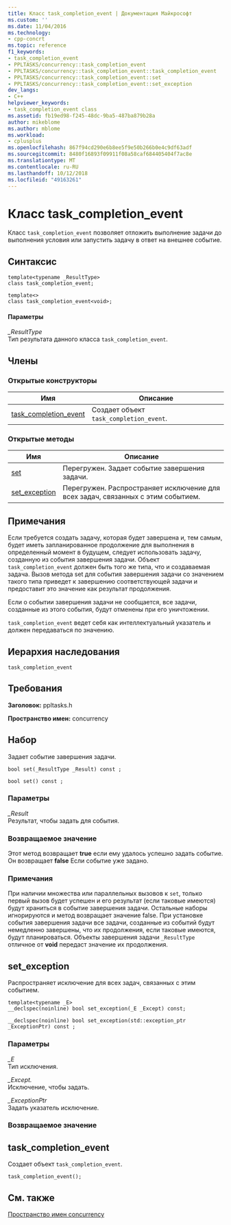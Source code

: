 ```yaml
---
title: Класс task_completion_event | Документация Майкрософт
ms.custom: ''
ms.date: 11/04/2016
ms.technology:
- cpp-concrt
ms.topic: reference
f1_keywords:
- task_completion_event
- PPLTASKS/concurrency::task_completion_event
- PPLTASKS/concurrency::task_completion_event::task_completion_event
- PPLTASKS/concurrency::task_completion_event::set
- PPLTASKS/concurrency::task_completion_event::set_exception
dev_langs:
- C++
helpviewer_keywords:
- task_completion_event class
ms.assetid: fb19ed98-f245-48dc-9ba5-487ba879b28a
author: mikeblome
ms.author: mblome
ms.workload:
- cplusplus
ms.openlocfilehash: 867f94cd290e6b8ee5f9e50b266b0e4c9df63adf
ms.sourcegitcommit: 8480f16893f09911f08a58caf684405404f7ac8e
ms.translationtype: MT
ms.contentlocale: ru-RU
ms.lasthandoff: 10/12/2018
ms.locfileid: "49163261"
---
```

# <a name="taskcompletionevent-class"></a>Класс task_completion_event

Класс `task_completion_event` позволяет отложить выполнение задачи до выполнения условия или запустить задачу в ответ на внешнее событие.

## <a name="syntax"></a>Синтаксис

```
template<typename _ResultType>
class task_completion_event;

template<>
class task_completion_event<void>;
```

#### <a name="parameters"></a>Параметры

*_ResultType*<br/>
Тип результата данного класса `task_completion_event`.

## <a name="members"></a>Члены

### <a name="public-constructors"></a>Открытые конструкторы

|Имя|Описание|
|----------|-----------------|
|[task_completion_event](#ctor)|Создает объект `task_completion_event`.|

### <a name="public-methods"></a>Открытые методы

|Имя|Описание|
|----------|-----------------|
|[set](#set)|Перегружен. Задает событие завершения задачи.|
|[set_exception](#set_exception)|Перегружен. Распространяет исключение для всех задач, связанных с этим событием.|

## <a name="remarks"></a>Примечания

Если требуется создать задачу, которая будет завершена и, тем самым, будет иметь запланированное продолжение для выполнения в определенный момент в будущем, следует использовать задачу, созданную из события завершения задачи. Объект `task_completion_event` должен быть того же типа, что и создаваемая задача. Вызов метода set для события завершения задачи со значением такого типа приведет к завершению соответствующей задачи и предоставит это значение как результат продолжения.

Если о событии завершения задачи не сообщается, все задачи, созданные из этого события, будут отменены при его уничтожении.

`task_completion_event` ведет себя как интеллектуальный указатель и должен передаваться по значению.

## <a name="inheritance-hierarchy"></a>Иерархия наследования

`task_completion_event`

## <a name="requirements"></a>Требования

**Заголовок:** ppltasks.h

**Пространство имен:** concurrency

##  <a name="set"></a> Набор

Задает событие завершения задачи.

```
bool set(_ResultType _Result) const ;

bool set() const ;
```

### <a name="parameters"></a>Параметры

*_Result*<br/>
Результат, чтобы задать для события.

### <a name="return-value"></a>Возвращаемое значение

Этот метод возвращает **true** если ему удалось успешно задать событие. Он возвращает **false** Если событие уже задано.

### <a name="remarks"></a>Примечания

При наличии множества или параллельных вызовов к `set`, только первый вызов будет успешен и его результат (если таковые имеются) будут храниться в событие завершения задачи. Остальные наборы игнорируются и метод возвращает значение false. При установке события завершения задачи все задачи, созданные из событий будут немедленно завершены, что их продолжения, если таковые имеются, будут планироваться. Объекты завершения задачи `_ResultType` отличное от **void** передаст значение их продолжения.

##  <a name="set_exception"></a> set_exception

Распространяет исключение для всех задач, связанных с этим событием.

```
template<typename _E>
__declspec(noinline) bool set_exception(_E _Except) const;

__declspec(noinline) bool set_exception(std::exception_ptr _ExceptionPtr) const ;
```

### <a name="parameters"></a>Параметры

*_E*<br/>
Тип исключения.

*_Except.*<br/>
Исключение, чтобы задать.

*_ExceptionPtr*<br/>
Задать указатель исключение.

### <a name="return-value"></a>Возвращаемое значение

##  <a name="ctor"></a> task_completion_event

Создает объект `task_completion_event`.

```
task_completion_event();
```

## <a name="see-also"></a>См. также

[Пространство имен concurrency](concurrency-namespace.md)
